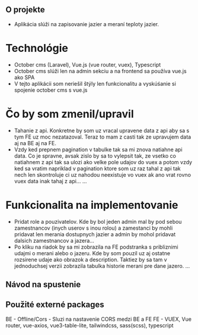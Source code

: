 ## O projekte
- Aplikácia slúži na zapisovanie jazier a meraní teploty jazier.

# Technológie
- October cms (Laravel), Vue.js (vue router, vuex), Typescript
- October cms slúži len na admin sekciu a na frontend sa používa vue.js ako SPA
- V tejto aplikácii som neriešil štýly len funkcionalitu a vyskúśanie si spojenie october cms s vue.js 

# Čo by som zmenil/upravil
- Tahanie z api. Konkretne by som uz vracal upravene data z api aby sa s tym FE uz moc nezatazoval. Teraz to mam z casti tak ze upravujem data aj na BE aj na FE. 
- Vzdy ked prepnem pagination v tabulke tak sa mi znova natiahne api data. Co je spravne, avsak zislo by sa to vylepsit tak, ze vsetko co natiahnem z api tak sa ulozi ako velke pole udajov do vuex a potom vzdy ked sa vratim napriklad v pagination ktore som uz raz tahal z api tak nech len skontroluje ci uz nahodou neexistuje vo vuex ak ano vrat rovno vuex data inak tahaj z api...
...

# Funkcionalita na implementovanie
- Pridat role a pouzivatelov. Kde by bol jeden admin mal by pod sebou zamestnancov (inych userov s inou rolou) a zamestanci by mohli pridavat len merania dostupnych jazier a admin by mohol pridavat dalsich zamestnancov a jazera...
- Po kliku na riadok by sa mi zobrazila na FE podstranka s pribliznimi udajmi o merani alebo o jazeru. Kde by som pouzil uz aj ostatne rozsirene udaje ako obrazok a description. Taktiez by sa tam v jednoduchsej verzii zobrazila tabulka historie merani pre dane jazero.
...

## Návod na spustenie



## Použité externé packages
BE - Offline/Cors - Sluzi na nastavenie CORS medzi BE a FE
FE - VUEX, Vue router, vue-axios, vue3-table-lite, tailwindcss, sass(scss), typescript

